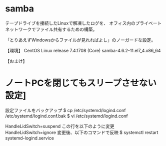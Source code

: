 # samba
テープドライブを接続したLinuxで解凍したログを、
オフィス内のプライベートネットワークでファイル共有するための構築。

「とりあえずWindowsからファイルが見れればよし」のノーガードな設定。

【環境】
CentOS Linux release 7.4.1708 (Core)
samba-4.6.2-11.el7_4.x86_64






【おまけ】
# ノートPCを閉じてもスリープさせない設定]
設定ファイルをバックアップ
$ cp /etc/systemd/logind.conf /etc/systemd/logind.conf.bak
$ vi /etc/systemd/logind.conf

HandleLidSwitch=suspend
この行を以下のように変更
HandleLidSwitch=ignore
変更後、以下のコマンドで反映
$ systemctl restart systemd-logind.service
